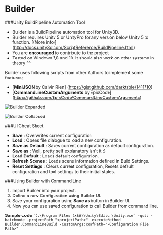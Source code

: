 Builder
=======

###Unity BuildPipeline Automation Tool

+ Builder is a BuildPipeline automation tool for Unity3D. 
+ Builder requires Unity 5 or UnityPro for any version below Unity 5 to function. [(More info)] (http://docs.unity3d.com/ScriptReference/BuildPipeline.html)
+ You are **encouraged** to contribute to the project!
+ Tested on Windows 7,8 and 10. It should also work on other systems in theory ^^

Builder uses following scripts from other Authors to implement some features;

+ [**MiniJSON** by Calvin Rien] (https://gist.github.com/darktable/1411710)
+ [**CommandLineCustomArguments** by EpixCode] (https://github.com/EpixCode/CommandLineCustomArguments)

![Builder Expanded](http://i.imgur.com/XHMJcMJ.png)

![Builder Collapsed](http://i.imgur.com/1Z29VgM.png)

###UI Cheat Sheet
+ **Save** : Overwrites current configuration
+ **Load** : Opens file dialogue to load a new configuration.
+ **Save as Default** : Saves current configuration as default configuration.
+ **Save as** : Well, pretty self explanatory isn't it :)
+ **Load Default** : Loads default configuration.
+ **Refresh Scenes** : Loads scene information defined in Build Settings.
+ **Reset Settings** : Clears current configuration, Resets default configuration and tool settings to their initial states.


###Using Builder with Command Line

1. Import Builder into your project.
2. Define a new Configuration using Builder UI.
3. Save your configuration using **Save as** button in Builder UI.
4. Now you can use saved configuration to call Builder from command line.

 **Sample code**
`"C:\Program Files (x86)\Unity\Editor\Unity.exe" -quit -batchmode -projectPath "<projectPath>" -executeMethod Builder.CommandLineBuild -CustomArgs:confPath="<Configuration File Path>"`
